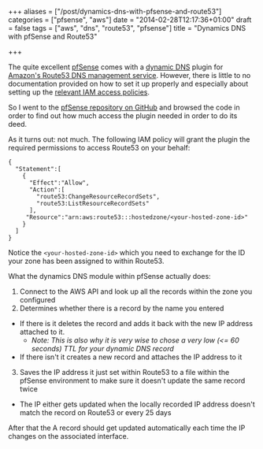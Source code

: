 +++
aliases = ["/post/dynamics-dns-with-pfsense-and-route53"]
categories = ["pfsense", "aws"]
date = "2014-02-28T12:17:36+01:00"
draft = false
tags = ["aws", "dns", "route53", "pfsense"]
title = "Dynamics DNS with pfSense and Route53"

+++

The quite excellent [pfSense](https://pfsense.org) comes with a [dynamic DNS](http://en.wikipedia.org/wiki/Dynamic_DNS) plugin for [Amazon's Route53 DNS management service](http://aws.amazon.com/route53/). However, there is little to no documentation provided on how to set it up properly and especially about setting up the [relevant IAM access policies](http://aws.amazon.com/iam/).

So I went to the [pfSense repository on GitHub](https://github.com/pfsense/) and browsed the code in order to find out how much access the plugin needed in order to do its deed.

As it turns out: not much. The following IAM policy will grant the plugin the required permissions to access Route53 on your behalf:

    {
      "Statement":[
        {
          "Effect":"Allow",
          "Action":[
            "route53:ChangeResourceRecordSets",
            "route53:ListResourceRecordSets"
          ],
         "Resource":"arn:aws:route53:::hostedzone/<your-hosted-zone-id>"
        }
      ]
    }

Notice the `<your-hosted-zone-id>` which you need to exchange for the ID your zone has been assigned to within Route53.

What the dynamics DNS module within pfSense actually does:

1. Connect to the AWS API and look up all the records within the zone you configured
2. Determines whether there is a record by the name you entered
  - If there is it deletes the record and adds it back with the new IP address attached to it.
    - _Note: This is also why it is very wise to chose a very low (<= 60 seconds) TTL for your dynamic DNS record_
  - If there isn't it creates a new record and attaches the IP address to it
3. Saves the IP address it just set within Route53 to a file within the pfSense environment to make sure it doesn't update the same record twice
 - The IP either gets updated when the locally recorded IP address doesn't match the record on Route53 or every 25 days

After that the A record should get updated automatically each time the IP changes on the associated interface.

